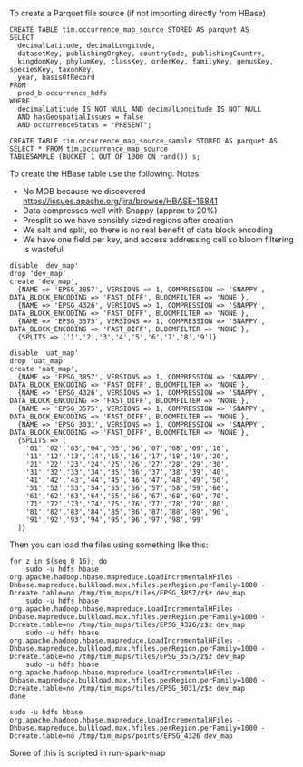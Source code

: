 To create a Parquet file source (if not importing directly from HBase)
```
CREATE TABLE tim.occurrence_map_source STORED AS parquet AS
SELECT 
  decimalLatitude, decimalLongitude,
  datasetKey, publishingOrgKey, countryCode, publishingCountry,
  kingdomKey, phylumKey, classKey, orderKey, familyKey, genusKey, speciesKey, taxonKey,
  year, basisOfRecord
FROM
  prod_b.occurrence_hdfs
WHERE
  decimalLatitude IS NOT NULL AND decimalLongitude IS NOT NULL
  AND hasGeospatialIssues = false
  AND occurrenceStatus = "PRESENT";

CREATE TABLE tim.occurrence_map_source_sample STORED AS parquet AS
SELECT * FROM tim.occurrence_map_source 
TABLESAMPLE (BUCKET 1 OUT OF 1000 ON rand()) s;    
```

To create the HBase table use the following.
Notes:
- No MOB because we discovered https://issues.apache.org/jira/browse/HBASE-16841
- Data compresses well with Snappy (approx to 20%)
- Presplit so we have sensibly sized regions after creation 
- We salt and split, so there is no real benefit of data block encoding
- We have one field per key, and access addressing cell so bloom filtering is wasteful
```
disable 'dev_map'
drop 'dev_map'
create 'dev_map', 
  {NAME => 'EPSG_3857', VERSIONS => 1, COMPRESSION => 'SNAPPY', DATA_BLOCK_ENCODING => 'FAST_DIFF', BLOOMFILTER => 'NONE'},
  {NAME => 'EPSG_4326', VERSIONS => 1, COMPRESSION => 'SNAPPY', DATA_BLOCK_ENCODING => 'FAST_DIFF', BLOOMFILTER => 'NONE'},
  {NAME => 'EPSG_3575', VERSIONS => 1, COMPRESSION => 'SNAPPY', DATA_BLOCK_ENCODING => 'FAST_DIFF', BLOOMFILTER => 'NONE'},
  {SPLITS => ['1','2','3','4','5','6','7','8','9']}

disable 'uat_map'
drop 'uat_map'
create 'uat_map', 
  {NAME => 'EPSG_3857', VERSIONS => 1, COMPRESSION => 'SNAPPY', DATA_BLOCK_ENCODING => 'FAST_DIFF', BLOOMFILTER => 'NONE'},
  {NAME => 'EPSG_4326', VERSIONS => 1, COMPRESSION => 'SNAPPY', DATA_BLOCK_ENCODING => 'FAST_DIFF', BLOOMFILTER => 'NONE'},
  {NAME => 'EPSG_3575', VERSIONS => 1, COMPRESSION => 'SNAPPY', DATA_BLOCK_ENCODING => 'FAST_DIFF', BLOOMFILTER => 'NONE'},
  {NAME => 'EPSG_3031', VERSIONS => 1, COMPRESSION => 'SNAPPY', DATA_BLOCK_ENCODING => 'FAST_DIFF', BLOOMFILTER => 'NONE'},  
  {SPLITS => [
    '01','02','03','04','05','06','07','08','09','10',
    '11','12','13','14','15','16','17','18','19','20',
    '21','22','23','24','25','26','27','28','29','30',
    '31','32','33','34','35','36','37','38','39','40',
    '41','42','43','44','45','46','47','48','49','50',
    '51','52','53','54','55','56','57','58','59','60',
    '61','62','63','64','65','66','67','68','69','70',
    '71','72','73','74','75','76','77','78','79','80',
    '81','82','83','84','85','86','87','88','89','90',
    '91','92','93','94','95','96','97','98','99'
  ]}

```

Then you can load the files using something like this:
```shell
for z in $(seq 0 16); do
    sudo -u hdfs hbase org.apache.hadoop.hbase.mapreduce.LoadIncrementalHFiles -Dhbase.mapreduce.bulkload.max.hfiles.perRegion.perFamily=1000 -Dcreate.table=no /tmp/tim_maps/tiles/EPSG_3857/z$z dev_map
    sudo -u hdfs hbase org.apache.hadoop.hbase.mapreduce.LoadIncrementalHFiles -Dhbase.mapreduce.bulkload.max.hfiles.perRegion.perFamily=1000 -Dcreate.table=no /tmp/tim_maps/tiles/EPSG_4326/z$z dev_map
    sudo -u hdfs hbase org.apache.hadoop.hbase.mapreduce.LoadIncrementalHFiles -Dhbase.mapreduce.bulkload.max.hfiles.perRegion.perFamily=1000 -Dcreate.table=no /tmp/tim_maps/tiles/EPSG_3575/z$z dev_map
    sudo -u hdfs hbase org.apache.hadoop.hbase.mapreduce.LoadIncrementalHFiles -Dhbase.mapreduce.bulkload.max.hfiles.perRegion.perFamily=1000 -Dcreate.table=no /tmp/tim_maps/tiles/EPSG_3031/z$z dev_map
done

sudo -u hdfs hbase org.apache.hadoop.hbase.mapreduce.LoadIncrementalHFiles -Dhbase.mapreduce.bulkload.max.hfiles.perRegion.perFamily=1000 -Dcreate.table=no /tmp/tim_maps/points/EPSG_4326 dev_map
```

Some of this is scripted in run-spark-map
